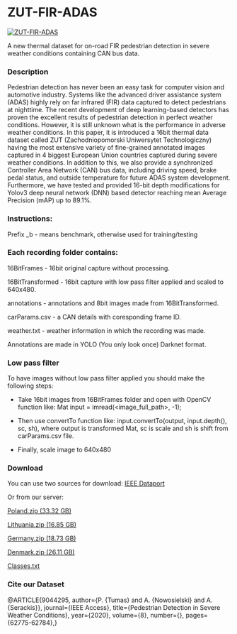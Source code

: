 # ZUT-FIR-ADAS

[![ZUT-FIR-ADAS](https://img.youtube.com/vi/utqGU2Yt_qM/0.jpg)](https://www.youtube.com/watch?v=utqGU2Yt_qM)

A new thermal dataset for on-road FIR pedestrian detection in severe weather conditions containing CAN bus data.

### Description

Pedestrian detection has never been an easy task for computer vision and automotive industry. Systems like the advanced driver assistance system (ADAS) highly rely on far infrared (FIR) data captured to detect pedestrians at nighttime. The recent development of deep learning-based detectors has proven the excellent results of pedestrian detection in perfect weather conditions. However, it is still unknown what is the performance in adverse weather conditions. In this paper, it is introduced a 16bit thermal data dataset called ZUT (Zachodniopomorski Uniwersytet Technologiczny) having the most extensive variety of fine-grained annotated images captured in 4 biggest European Union countries captured during severe weather conditions. In addition to this, we also provide a synchronized Controller Area Network (CAN) bus data, including driving speed, brake pedal status, and outside temperature for future ADAS system development. Furthermore, we have tested and provided 16-bit depth modifications for Yolov3 deep neural network (DNN) based detector reaching mean Average Precision (mAP) up to 89.1%.

### Instructions: 
Prefix _b - means benchmark, otherwise used for training/testing

 

### Each recording folder contains:

  16BitFrames - 16bit original capture without processing.

  16BitTransformed - 16bit capture with low pass filter applied and scaled to 640x480.

  annotations - annotations and 8bit images made from 16BitTransformed.

  carParams.csv - a CAN details with coresponding frame ID.

  weather.txt - weather information in which the recording was made.

 

Annotations are made in YOLO (You only look once) Darknet format.

### Low pass filter 

To have images without low pass filter applied you should make the following steps:

- Take 16bit images from 16BitFrames folder and open with OpenCV function like: Mat input = imread(<image_full_path>, -1);

- Then use convertTo function like: input.convertTo(output, input.depth(), sc, sh), where output is transformed Mat, sc is scale and sh is shift from carParams.csv file.

- Finally, scale image to 640x480

### Download

You can use two sources for download:
[IEEE Dataport](https://ieee-dataport.org/open-access/zut-fir-adas)

Or from our server:

[Poland.zip (33.32 GB)](http://88.119.191.48/ZUT/Poland.zip)

[Lithuania.zip (16.85 GB)](http://88.119.191.48/ZUT/Lithuania.zip)

[Germany.zip (18.73 GB)](http://88.119.191.48/ZUT/Germany.zip)

[Denmark.zip (26.11 GB)](http://88.119.191.48/ZUT/Denmark.zip)

[Classes.txt](http://88.119.191.48/ZUT/classes.txt)

### Cite our Dataset

@ARTICLE{9044295,
  author={P. {Tumas} and A. {Nowosielski} and A. {Serackis}},
  journal={IEEE Access}, 
  title={Pedestrian Detection in Severe Weather Conditions}, 
  year={2020},
  volume={8},
  number={},
  pages={62775-62784},}
  
  









